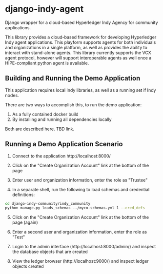 # django-indy-agent
Django wrapper for a cloud-based Hyperledger Indy Agency for community applications.

This library provides a cloud-based framework for developing Hyperledger Indy agent applications.  This playform supports agents for both individuals and organizations in a single platform, as well as provides the ability to interact with stand-alone agents.  This library currently supports the VCX agent protocol, however will support interoperable agents as well once a HIPE-compliant python agent is available.

## Building and Running the Demo Application

This application requires local Indy libraries, as well as a running set if Indy nodes.

There are two ways to accomplish this, to run the demo application:

1. As a fully contained docker build
2. By installing and running all dependencies locally

Both are described here.  TBD link.

## Running a Demo Application Scenario

1. Connect to the application http://localhost:8000/

2. Click on the "Create Organization Account" link at the bottom of the page

3. Enter user and organization information, enter the role as "Trustee"

4. In a separate shell, run the following to load schemas and credential definitions:

```bash
cd django-indy-community/indy_community
python manage.py loads_schemas ../myco-schemas.yml 1 --cred_defs
```

5. Click on the "Create Organization Account" link at the bottom of the page (again)

6. Enter a second user and organization information, enter the role as "Test"

7. Login to the admin interface (http://localhost:8000/admin/) and inspect the database objects that are created

8. View the ledger browser (http://localhost:9000/) and inspect ledger objects created


